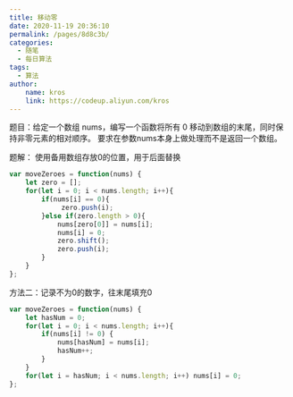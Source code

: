 ```yaml
---
title: 移动零
date: 2020-11-19 20:36:10
permalink: /pages/8d8c3b/
categories:
  - 随笔
  - 每日算法
tags:
  - 算法
author:
    name: kros
    link: https://codeup.aliyun.com/kros
---
```

题目：给定一个数组 nums，编写一个函数将所有 0 移动到数组的末尾，同时保持非零元素的相对顺序。
要求在参数nums本身上做处理而不是返回一个数组。

题解：
使用备用数组存放0的位置，用于后面替换
```javascript
var moveZeroes = function(nums) {
    let zero = [];
    for(let i = 0; i < nums.length; i++){
        if(nums[i] == 0){
             zero.push(i);
        }else if(zero.length > 0){
            nums[zero[0]] = nums[i];
            nums[i] = 0;
            zero.shift();
            zero.push(i);
        }
    }
};
```

方法二：记录不为0的数字，往末尾填充0
```javascript
var moveZeroes = function(nums) {
    let hasNum = 0;
    for(let i = 0; i < nums.length; i++){
        if(nums[i] != 0) {
            nums[hasNum] = nums[i];
            hasNum++;
        }
    }
    for(let i = hasNum; i < nums.length; i++) nums[i] = 0;
};
```